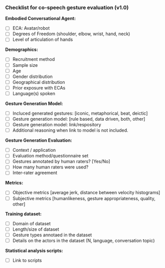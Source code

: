 ### Checklist for co-speech gesture evaluation (v1.0)

**Embodied Conversational Agent:**
- [ ] ECA: Avatar/robot
- [ ] Degrees of Freedom (shoulder, elbow, wrist, hand, neck)
- [ ] Level of articulation of hands

**Demographics:**
- [ ] Recruitment method
- [ ] Sample size
- [ ] Age
- [ ] Gender distribution
- [ ] Geographical distribution
- [ ] Prior exposure with ECAs
- [ ] Language(s) spoken

**Gesture Generation Model:**
- [ ] Incluced generated gestures: [iconic, metaphorical, beat, deictic]
- [ ] Gesture generation model: [rule based, data driven, both, other]
- [ ] Gesture generation model: link/respository 
- [ ] Additional reasoning when link to model is not included. 

**Gesture Generation Evaluation:**
- [ ] Context / application
- [ ] Evaluation method/questionnaire set
- [ ] Gestures annotated by human raters? [Yes/No]
- [ ] How many human raters were used?
- [ ] Inter-rater agreement

**Metrics:**
- [ ] Objective metrics [average jerk, distance between velocity histograms]
- [ ] Subjective metrics [humanlikeness, gesture appropriateness, quality, other]

**Training dataset:**
- [ ] Domain of dataset
- [ ] Length/size of dataset
- [ ] Gesture types annotaed in the dataset
- [ ] Details on the actors in the dataset (N, language, conversation topic)

**Statistical analysis scripts:**
- [ ] Link to scripts
